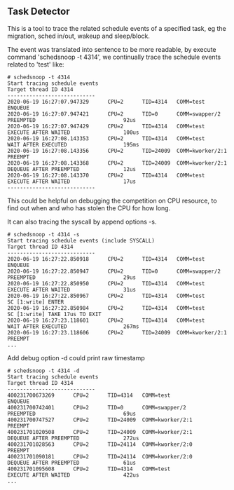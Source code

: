 Task Detector
------

This is a tool to trace the related schedule events of a specified task, eg the migration, sched in/out, wakeup and sleep/block.

The event was translated into sentence to be more readable, by execute command 'schedsnoop -t 4314', we continually trace the schedule events related to 'test' like:

```Shell
# schedsnoop -t 4314
Start tracing schedule events 
Target thread ID 4314
----------------------------
2020-06-19 16:27:07.947329      CPU=2      TID=4314   COMM=test                ENQUEUE                                               
2020-06-19 16:27:07.947421      CPU=2      TID=0      COMM=swapper/2           PREEMPTED                            92us             
2020-06-19 16:27:07.947429      CPU=2      TID=4314   COMM=test                EXECUTE AFTER WAITED                 100us            
2020-06-19 16:27:08.143353      CPU=2      TID=4314   COMM=test                WAIT AFTER EXECUTED                  195ms            
2020-06-19 16:27:08.143356      CPU=2      TID=24009  COMM=kworker/2:1         PREEMPT                                               
2020-06-19 16:27:08.143368      CPU=2      TID=24009  COMM=kworker/2:1         DEQUEUE AFTER PREEMPTED              12us             
2020-06-19 16:27:08.143370      CPU=2      TID=4314   COMM=test                EXECUTE AFTER WAITED                 17us             
----------------------------
```

This could be helpful on debugging the competition on CPU resource, to find out when and who has stolen the CPU for how long.

It can also tracing the syscall by append options -s.

```Shell
# schedsnoop -t 4314 -s
Start tracing schedule events (include SYSCALL)
Target thread ID 4314
----------------------------
2020-06-19 16:27:22.850918      CPU=2      TID=4314   COMM=test                ENQUEUE                                               
2020-06-19 16:27:22.850947      CPU=2      TID=0      COMM=swapper/2           PREEMPTED                            29us             
2020-06-19 16:27:22.850950      CPU=2      TID=4314   COMM=test                EXECUTE AFTER WAITED                 31us             
2020-06-19 16:27:22.850967      CPU=2      TID=4314   COMM=test                SC [1:write] ENTER                                    
2020-06-19 16:27:22.850984      CPU=2      TID=4314   COMM=test                SC [1:write] TAKE 17us TO EXIT                        
2020-06-19 16:27:23.118601      CPU=2      TID=4314   COMM=test                WAIT AFTER EXECUTED                  267ms            
2020-06-19 16:27:23.118606      CPU=2      TID=24009  COMM=kworker/2:1         PREEMPT                                               
...
```

Add debug option -d could print raw timestamp

```Shell
# schedsnoop -t 4314 -d
Start tracing schedule events 
Target thread ID 4314
----------------------------
400231700673269      CPU=2      TID=4314   COMM=test                ENQUEUE                                               
400231700742401      CPU=2      TID=0      COMM=swapper/2           PREEMPTED                            69us             
400231700747527      CPU=2      TID=24009  COMM=kworker/2:1         PREEMPT                                               
400231701020508      CPU=2      TID=24009  COMM=kworker/2:1         DEQUEUE AFTER PREEMPTED              272us            
400231701028563      CPU=2      TID=24114  COMM=kworker/2:0         PREEMPT                                               
400231701090181      CPU=2      TID=24114  COMM=kworker/2:0         DEQUEUE AFTER PREEMPTED              61us             
400231701095608      CPU=2      TID=4314   COMM=test                EXECUTE AFTER WAITED                 422us            
...
``` 
